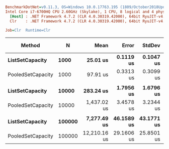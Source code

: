``` ini

BenchmarkDotNet=v0.11.3, OS=Windows 10.0.17763.195 (1809/October2018Update/Redstone5)
Intel Core i7-6700HQ CPU 2.60GHz (Skylake), 1 CPU, 8 logical and 4 physical cores
  [Host] : .NET Framework 4.7.2 (CLR 4.0.30319.42000), 64bit RyuJIT-v4.7.3260.0
  Clr    : .NET Framework 4.7.2 (CLR 4.0.30319.42000), 64bit RyuJIT-v4.7.3260.0

Job=Clr  Runtime=Clr  

```
|            Method |      N |         Mean |      Error |     StdDev | Ratio | RatioSD | Gen 0/1k Op | Gen 1/1k Op | Gen 2/1k Op | Allocated Memory/Op |
|------------------ |------- |-------------:|-----------:|-----------:|------:|--------:|------------:|------------:|------------:|--------------------:|
|   **ListSetCapacity** |   **1000** |     **25.01 us** |  **0.1119 us** |  **0.1047 us** |  **1.00** |    **0.00** |    **128.0212** |           **-** |           **-** |            **403302 B** |
| PooledSetCapacity |   1000 |     97.91 us |  0.3313 us |  0.3099 us |  3.91 |    0.02 |           - |           - |           - |                   - |
|                   |        |              |            |            |       |         |             |             |             |                     |
|   **ListSetCapacity** |  **10000** |    **283.24 us** |  **1.7956 us** |  **1.6796 us** |  **1.00** |    **0.00** |   **1265.6250** |           **-** |           **-** |           **4005600 B** |
| PooledSetCapacity |  10000 |  1,437.02 us |  3.4578 us |  3.2344 us |  5.07 |    0.03 |           - |           - |           - |                   - |
|                   |        |              |            |            |       |         |             |             |             |                     |
|   **ListSetCapacity** | **100000** |  **7,277.49 us** | **46.1589 us** | **43.1771 us** |  **1.00** |    **0.00** |   **7820.3125** |   **7796.8750** |   **7796.8750** |          **40003200 B** |
| PooledSetCapacity | 100000 | 12,210.16 us | 29.1606 us | 25.8501 us |  1.68 |    0.01 |           - |           - |           - |                   - |
